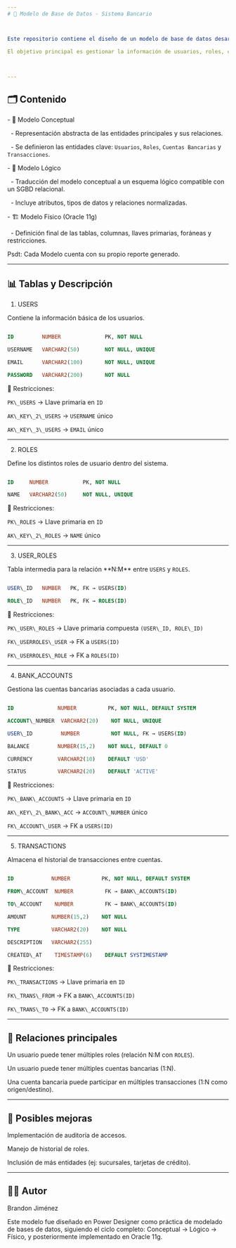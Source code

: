 ```yaml
---
# 📌 Modelo de Base de Datos - Sistema Bancario



Este repositorio contiene el diseño de un modelo de base de datos desarrollado en Power Designer, abarcando sus tres niveles: Conceptual, Lógico y Físico.  

El objetivo principal es gestionar la información de usuarios, roles, cuentas bancarias y transacciones dentro de un sistema bancario.



---
```




## 🗂️ Contenido

\- 📖 Modelo Conceptual

&nbsp; - Representación abstracta de las entidades principales y sus relaciones.  

&nbsp; - Se definieron las entidades clave: `Usuarios`, `Roles`, `Cuentas Bancarias` y `Transacciones`.  



\- 📐 Modelo Lógico

&nbsp; - Traducción del modelo conceptual a un esquema lógico compatible con un SGBD relacional.  

&nbsp; - Incluye atributos, tipos de datos y relaciones normalizadas.  



\- 🏗️ Modelo Físico (Oracle 11g)

&nbsp; - Definición final de las tablas, columnas, llaves primarias, foráneas y restricciones.  



Psdt: Cada Modelo cuenta con su propio reporte generado.

---



## 📊 Tablas y Descripción



1. USERS

Contiene la información básica de los usuarios.  

```sql

ID         NUMBER              PK, NOT NULL

USERNAME   VARCHAR2(50)        NOT NULL, UNIQUE

EMAIL      VARCHAR2(100)       NOT NULL, UNIQUE

PASSWORD   VARCHAR2(200)       NOT NULL

````



🔹 Restricciones:



`PK\_USERS` → Llave primaria en `ID`

`AK\_KEY\_2\_USERS` → `USERNAME` único

`AK\_KEY\_3\_USERS` → `EMAIL` único



---



2. ROLES



Define los distintos roles de usuario dentro del sistema.



```sql

ID     NUMBER           PK, NOT NULL

NAME   VARCHAR2(50)     NOT NULL, UNIQUE

```



🔹 Restricciones:



`PK\_ROLES` → Llave primaria en `ID`

`AK\_KEY\_2\_ROLES` → `NAME` único



---



3. USER\_ROLES



Tabla intermedia para la relación \*\*N:M\*\* entre `USERS` y `ROLES`.



```sql

USER\_ID   NUMBER   PK, FK → USERS(ID)

ROLE\_ID   NUMBER   PK, FK → ROLES(ID)

```



🔹 Restricciones:



`PK\_USER\_ROLES` → Llave primaria compuesta `(USER\_ID, ROLE\_ID)`

`FK\_USERROLES\_USER` → FK a `USERS(ID)`

`FK\_USERROLES\_ROLE` → FK a `ROLES(ID)`



---



4. BANK\_ACCOUNTS



Gestiona las cuentas bancarias asociadas a cada usuario.



```sql

ID              NUMBER          PK, NOT NULL, DEFAULT SYSTEM

ACCOUNT\_NUMBER  VARCHAR2(20)    NOT NULL, UNIQUE

USER\_ID         NUMBER          NOT NULL, FK → USERS(ID)

BALANCE         NUMBER(15,2)    NOT NULL, DEFAULT 0

CURRENCY        VARCHAR2(10)    DEFAULT 'USD'

STATUS          VARCHAR2(20)    DEFAULT 'ACTIVE'

```



🔹 Restricciones:



`PK\_BANK\_ACCOUNTS` → Llave primaria en `ID`

`AK\_KEY\_2\_BANK\_ACC` → `ACCOUNT\_NUMBER` único

`FK\_ACCOUNT\_USER` → FK a `USERS(ID)`



---



5. TRANSACTIONS



Almacena el historial de transacciones entre cuentas.



```sql

ID            NUMBER          PK, NOT NULL, DEFAULT SYSTEM

FROM\_ACCOUNT  NUMBER          FK → BANK\_ACCOUNTS(ID)

TO\_ACCOUNT    NUMBER          FK → BANK\_ACCOUNTS(ID)

AMOUNT        NUMBER(15,2)    NOT NULL

TYPE          VARCHAR2(20)    NOT NULL

DESCRIPTION   VARCHAR2(255)

CREATED\_AT    TIMESTAMP(6)    DEFAULT SYSTIMESTAMP

```



🔹 Restricciones:



`PK\_TRANSACTIONS` → Llave primaria en `ID`

`FK\_TRANS\_FROM` → FK a `BANK\_ACCOUNTS(ID)`

`FK\_TRANS\_TO` → FK a `BANK\_ACCOUNTS(ID)`



---



## 🔗 Relaciones principales



Un usuario puede tener múltiples roles (relación N:M con `ROLES`).

Un usuario puede tener múltiples cuentas bancarias (1:N).

Una cuenta bancaria puede participar en múltiples transacciones (1:N como origen/destino).



---



## 🚀 Posibles mejoras



Implementación de auditoría de accesos.

Manejo de historial de roles.

Inclusión de más entidades (ej: sucursales, tarjetas de crédito).



---



## 👨‍💻 Autor



Brandon Jiménez



Este modelo fue diseñado en Power Designer como práctica de modelado de bases de datos, siguiendo el ciclo completo: Conceptual → Lógico → Físico, y posteriormente implementado en Oracle 11g.



```




